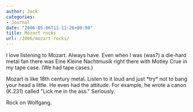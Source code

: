 ```yaml
---
author: Jack
categories:
- Journal
date: "2006-05-06T11:11:26+00:00"
title: Mozart rocks
url: /2006/mozart-rocks/
---
```


I love listening to Mozart. Always have. Even when I was (was?) a die-hard metal fan there was Eine Kleine Nachtmusik right there with Motley Crue in my tape case. (We had tape cases.) 

Mozart is like 18th century metal. Listen to it loud and just \*try\* not to bang your head a little. He even had the attitude. For example, he wrote a canon (K.231) called "Lick me in the ass." Seriously. 

Rock on Wolfgang.